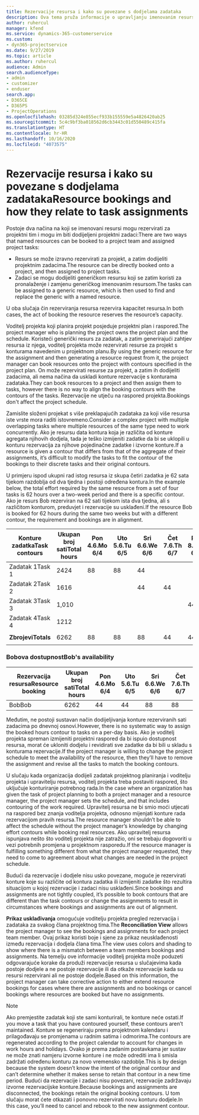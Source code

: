 ```yaml
---
title: Rezervacije resursa i kako su povezane s dodjelama zadataka
description: Ova tema pruža informacije o upravljanju imenovanim resursima, rezervacijama resursa i dodjelama zadataka te načinu na koji su međusobno povezani.
author: ruhercul
manager: kfend
ms.service: dynamics-365-customerservice
ms.custom:
- dyn365-projectservice
ms.date: 9/27/2019
ms.topic: article
ms.author: ruhercul
audience: Admin
search.audienceType:
- admin
- customizer
- enduser
search.app:
- D365CE
- D365PS
- ProjectOperations
ms.openlocfilehash: 03285d324e855ecf933b155559e5a4826420ab25
ms.sourcegitcommit: 5c4c9bf3ba018562d6cb3443c01d550489c415fa
ms.translationtype: HT
ms.contentlocale: hr-HR
ms.lasthandoff: 10/16/2020
ms.locfileid: "4073575"
---
```

# <a name="resource-bookings-and-how-they-relate-to-task-assignments"></a><span data-ttu-id="e428c-103">Rezervacije resursa i kako su povezane s dodjelama zadataka</span><span class="sxs-lookup"><span data-stu-id="e428c-103">Resource bookings and how they relate to task assignments</span></span>


<span data-ttu-id="e428c-104">Postoje dva načina na koji se imenovani resursi mogu rezervirati za projektni tim i mogu im biti dodijeljeni projektni zadaci:</span><span class="sxs-lookup"><span data-stu-id="e428c-104">There are two ways that named resources can be booked to a project team and assigned project tasks:</span></span>

- <span data-ttu-id="e428c-105">Resurs se može izravno rezervirati za projekt, a zatim dodijeliti projektnim zadacima.</span><span class="sxs-lookup"><span data-stu-id="e428c-105">The resource can be directly booked onto a project, and then assigned to project tasks.</span></span>
- <span data-ttu-id="e428c-106">Zadaci se mogu dodijeliti generičkom resursu koji se zatim koristi za pronalaženje i zamjenu generičkog imenovanim resursom.</span><span class="sxs-lookup"><span data-stu-id="e428c-106">The tasks can be assigned to a generic resource, which is then used to find and replace the generic with a named resource.</span></span> 

<span data-ttu-id="e428c-107">U oba slučaja čin rezerviranja resursa rezervira kapacitet resursa.</span><span class="sxs-lookup"><span data-stu-id="e428c-107">In both cases, the act of booking the resource reserves the resource’s capacity.</span></span>

<span data-ttu-id="e428c-108">Voditelj projekta koji planira projekt posjeduje projektni plan i raspored.</span><span class="sxs-lookup"><span data-stu-id="e428c-108">The project manager who is planning the project owns the project plan and the schedule.</span></span> <span data-ttu-id="e428c-109">Koristeći generički resurs za zadatak, a zatim generirajući zahtjev resursa iz njega, voditelj projekta može rezervirati resurse za projekt s konturama navedenim u projektnom planu.</span><span class="sxs-lookup"><span data-stu-id="e428c-109">By using the generic resource for the assignment and then generating a resource request from it, the project manager can book resources onto the project with contours specified in the project plan.</span></span> <span data-ttu-id="e428c-110">On može rezervirati resurse za projekt, a zatim ih dodijeliti zadacima, ali nema načina da uskladi konture rezervacije s konturama zadataka.</span><span class="sxs-lookup"><span data-stu-id="e428c-110">They can book resources to a project and then assign them to tasks, however there is no way to align the booking contours with the contours of the tasks.</span></span> <span data-ttu-id="e428c-111">Rezervacije ne utječu na raspored projekta.</span><span class="sxs-lookup"><span data-stu-id="e428c-111">Bookings don't affect the project schedule.</span></span>

<span data-ttu-id="e428c-112">Zamislite složeni projekat s više preklapajućih zadataka za koji više resursa iste vrste mora raditi istovremeno.</span><span class="sxs-lookup"><span data-stu-id="e428c-112">Consider a complex project with multiple overlapping tasks where multiple resources of the same type need to work concurrently.</span></span> <span data-ttu-id="e428c-113">Ako je resursu data kontura koja je različita od konture agregata njihovih dodjela, tada je teško izmijeniti zadatke da bi se uklopili u konturu rezervacija za njihove pojedinačne zadatke i izvorne konture.</span><span class="sxs-lookup"><span data-stu-id="e428c-113">If a resource is given a contour that differs from that of the aggregate of their assignments, it’s difficult to modify the tasks to fit the contour of the bookings to their discrete tasks and their original contours.</span></span>

<span data-ttu-id="e428c-114">U primjeru ispod ukupni rad istog resursa iz skupa četiri zadatka je 62 sata tijekom razdoblja od dva tjedna i postoji određena kontura.</span><span class="sxs-lookup"><span data-stu-id="e428c-114">In the example below, the total effort required by the same resource from a set of four tasks is 62 hours over a two-week period and there is a specific contour.</span></span> <span data-ttu-id="e428c-115">Ako je resurs Bob rezerviran na 62 sati tijekom ista dva tjedna, ali s različitom konturom, preduvjet i rezervacije su usklađeni.</span><span class="sxs-lookup"><span data-stu-id="e428c-115">If the resource Bob is booked for 62 hours during the same two weeks but with a different contour, the requirement and bookings are in alignment.</span></span>

| <span data-ttu-id="e428c-116">**Konture zadatka**</span><span class="sxs-lookup"><span data-stu-id="e428c-116">**Task contours**</span></span>    | <span data-ttu-id="e428c-117">**Ukupan broj sati**</span><span class="sxs-lookup"><span data-stu-id="e428c-117">**Total hours**</span></span> | <span data-ttu-id="e428c-118">Pon 4.6.</span><span class="sxs-lookup"><span data-stu-id="e428c-118">Mo 6/4</span></span> | <span data-ttu-id="e428c-119">Uto 5.6.</span><span class="sxs-lookup"><span data-stu-id="e428c-119">Tu 6/5</span></span> | <span data-ttu-id="e428c-120">Sri 6.6.</span><span class="sxs-lookup"><span data-stu-id="e428c-120">We 6/6</span></span> | <span data-ttu-id="e428c-121">Čet 7.6.</span><span class="sxs-lookup"><span data-stu-id="e428c-121">Th 6/7</span></span> | <span data-ttu-id="e428c-122">Pet 8.6.</span><span class="sxs-lookup"><span data-stu-id="e428c-122">Fr 6/8</span></span> | <span data-ttu-id="e428c-123">Sub 9.6.</span><span class="sxs-lookup"><span data-stu-id="e428c-123">Sa 6/9</span></span> | <span data-ttu-id="e428c-124">Nedj 10.6.</span><span class="sxs-lookup"><span data-stu-id="e428c-124">Su 6/10</span></span> | <span data-ttu-id="e428c-125">Pon 11.6.</span><span class="sxs-lookup"><span data-stu-id="e428c-125">Mo 6/11</span></span> | <span data-ttu-id="e428c-126">Uto 12.6.</span><span class="sxs-lookup"><span data-stu-id="e428c-126">Tu 6/12</span></span> | <span data-ttu-id="e428c-127">Sri 13.6.</span><span class="sxs-lookup"><span data-stu-id="e428c-127">We 6/13</span></span> | <span data-ttu-id="e428c-128">Čet 14.6.</span><span class="sxs-lookup"><span data-stu-id="e428c-128">Th 6/14</span></span> | <span data-ttu-id="e428c-129">Pet 15.6.</span><span class="sxs-lookup"><span data-stu-id="e428c-129">Fr 6/15</span></span> |
|----------------------|-----------------|--------|--------|--------|--------|--------|--------|---------|---------|---------|---------|---------|---------|
| <span data-ttu-id="e428c-130">Zadatak 1</span><span class="sxs-lookup"><span data-stu-id="e428c-130">Task 1</span></span>               | <span data-ttu-id="e428c-131">24</span><span class="sxs-lookup"><span data-stu-id="e428c-131">24</span></span>              | <span data-ttu-id="e428c-132">8</span><span class="sxs-lookup"><span data-stu-id="e428c-132">8</span></span>      | <span data-ttu-id="e428c-133">8</span><span class="sxs-lookup"><span data-stu-id="e428c-133">8</span></span>      | <span data-ttu-id="e428c-134">4</span><span class="sxs-lookup"><span data-stu-id="e428c-134">4</span></span>      |        |        |        |         |         |         | <span data-ttu-id="e428c-135">4</span><span class="sxs-lookup"><span data-stu-id="e428c-135">4</span></span>       |         |         |
| <span data-ttu-id="e428c-136">Zadatak 2</span><span class="sxs-lookup"><span data-stu-id="e428c-136">Task 2</span></span>               | <span data-ttu-id="e428c-137">16</span><span class="sxs-lookup"><span data-stu-id="e428c-137">16</span></span>              |        |        | <span data-ttu-id="e428c-138">4</span><span class="sxs-lookup"><span data-stu-id="e428c-138">4</span></span>      | <span data-ttu-id="e428c-139">4</span><span class="sxs-lookup"><span data-stu-id="e428c-139">4</span></span>      |        |        |         | <span data-ttu-id="e428c-140">8</span><span class="sxs-lookup"><span data-stu-id="e428c-140">8</span></span>       |         |         |         |         |
| <span data-ttu-id="e428c-141">Zadatak 3</span><span class="sxs-lookup"><span data-stu-id="e428c-141">Task 3</span></span>               | <span data-ttu-id="e428c-142">1,0</span><span class="sxs-lookup"><span data-stu-id="e428c-142">10</span></span>              |        |        |        |        | <span data-ttu-id="e428c-143">4</span><span class="sxs-lookup"><span data-stu-id="e428c-143">4</span></span>      |        |         |         | <span data-ttu-id="e428c-144">4</span><span class="sxs-lookup"><span data-stu-id="e428c-144">4</span></span>       |         | <span data-ttu-id="e428c-145">2</span><span class="sxs-lookup"><span data-stu-id="e428c-145">2</span></span>       |         |
| <span data-ttu-id="e428c-146">Zadatak 4</span><span class="sxs-lookup"><span data-stu-id="e428c-146">Task 4</span></span>               | <span data-ttu-id="e428c-147">12</span><span class="sxs-lookup"><span data-stu-id="e428c-147">12</span></span>              |        |        |        |        |        |        |         |         |         | <span data-ttu-id="e428c-148">4</span><span class="sxs-lookup"><span data-stu-id="e428c-148">4</span></span>       |         | <span data-ttu-id="e428c-149">8</span><span class="sxs-lookup"><span data-stu-id="e428c-149">8</span></span>       |
|                      |                 |        |        |        |        |        |        |         |         |         |         |         |         |
| <span data-ttu-id="e428c-150">**Zbrojevi**</span><span class="sxs-lookup"><span data-stu-id="e428c-150">**Totals**</span></span>           | <span data-ttu-id="e428c-151">62</span><span class="sxs-lookup"><span data-stu-id="e428c-151">62</span></span>              | <span data-ttu-id="e428c-152">8</span><span class="sxs-lookup"><span data-stu-id="e428c-152">8</span></span>      | <span data-ttu-id="e428c-153">8</span><span class="sxs-lookup"><span data-stu-id="e428c-153">8</span></span>      | <span data-ttu-id="e428c-154">8</span><span class="sxs-lookup"><span data-stu-id="e428c-154">8</span></span>      | <span data-ttu-id="e428c-155">4</span><span class="sxs-lookup"><span data-stu-id="e428c-155">4</span></span>      | <span data-ttu-id="e428c-156">4</span><span class="sxs-lookup"><span data-stu-id="e428c-156">4</span></span>      |        |         | <span data-ttu-id="e428c-157">8</span><span class="sxs-lookup"><span data-stu-id="e428c-157">8</span></span>       | <span data-ttu-id="e428c-158">4</span><span class="sxs-lookup"><span data-stu-id="e428c-158">4</span></span>       | <span data-ttu-id="e428c-159">8</span><span class="sxs-lookup"><span data-stu-id="e428c-159">8</span></span>       | <span data-ttu-id="e428c-160">2</span><span class="sxs-lookup"><span data-stu-id="e428c-160">2</span></span>       | <span data-ttu-id="e428c-161">8</span><span class="sxs-lookup"><span data-stu-id="e428c-161">8</span></span>       |
|                      |                 |        |        |        |        |        |        |         |         |         |         |

### <a name="bobs-availability"></a><span data-ttu-id="e428c-162">Bobova dostupnost</span><span class="sxs-lookup"><span data-stu-id="e428c-162">Bob's availability</span></span>
| <span data-ttu-id="e428c-163">**Rezervacija   resursa**</span><span class="sxs-lookup"><span data-stu-id="e428c-163">**Resource   booking**</span></span> | <span data-ttu-id="e428c-164">**Ukupan broj sati**</span><span class="sxs-lookup"><span data-stu-id="e428c-164">**Total hours**</span></span> | <span data-ttu-id="e428c-165">Pon 4.6.</span><span class="sxs-lookup"><span data-stu-id="e428c-165">Mo 6/4</span></span> | <span data-ttu-id="e428c-166">Uto 5.6.</span><span class="sxs-lookup"><span data-stu-id="e428c-166">Tu 6/5</span></span> | <span data-ttu-id="e428c-167">Sri 6.6.</span><span class="sxs-lookup"><span data-stu-id="e428c-167">We 6/6</span></span> | <span data-ttu-id="e428c-168">Čet 7.6.</span><span class="sxs-lookup"><span data-stu-id="e428c-168">Th 6/7</span></span> | <span data-ttu-id="e428c-169">Pet 8.6.</span><span class="sxs-lookup"><span data-stu-id="e428c-169">Fr 6/8</span></span> | <span data-ttu-id="e428c-170">Sub 9.6.</span><span class="sxs-lookup"><span data-stu-id="e428c-170">Sa 6/9</span></span> | <span data-ttu-id="e428c-171">Nedj 10.6.</span><span class="sxs-lookup"><span data-stu-id="e428c-171">Su 6/10</span></span> | <span data-ttu-id="e428c-172">Pon 11.6.</span><span class="sxs-lookup"><span data-stu-id="e428c-172">Mo 6/11</span></span> | <span data-ttu-id="e428c-173">Uto 12.6.</span><span class="sxs-lookup"><span data-stu-id="e428c-173">Tu 6/12</span></span> | <span data-ttu-id="e428c-174">Sri 13.6.</span><span class="sxs-lookup"><span data-stu-id="e428c-174">We 6/13</span></span> | <span data-ttu-id="e428c-175">Čet 14.6.</span><span class="sxs-lookup"><span data-stu-id="e428c-175">Th 6/14</span></span> | <span data-ttu-id="e428c-176">Pet 15.6.</span><span class="sxs-lookup"><span data-stu-id="e428c-176">Fr 6/15</span></span> |
|------------------------|-----------------|--------|--------|--------|--------|--------|--------|---------|---------|---------|---------|---------|---------|
| <span data-ttu-id="e428c-177">Bob</span><span class="sxs-lookup"><span data-stu-id="e428c-177">Bob</span></span>                    | <span data-ttu-id="e428c-178">62</span><span class="sxs-lookup"><span data-stu-id="e428c-178">62</span></span>              | <span data-ttu-id="e428c-179">4</span><span class="sxs-lookup"><span data-stu-id="e428c-179">4</span></span>      | <span data-ttu-id="e428c-180">4</span><span class="sxs-lookup"><span data-stu-id="e428c-180">4</span></span>      | <span data-ttu-id="e428c-181">8</span><span class="sxs-lookup"><span data-stu-id="e428c-181">8</span></span>      | <span data-ttu-id="e428c-182">8</span><span class="sxs-lookup"><span data-stu-id="e428c-182">8</span></span>      | <span data-ttu-id="e428c-183">8</span><span class="sxs-lookup"><span data-stu-id="e428c-183">8</span></span>      |        |         | <span data-ttu-id="e428c-184">4</span><span class="sxs-lookup"><span data-stu-id="e428c-184">4</span></span>       | <span data-ttu-id="e428c-185">4</span><span class="sxs-lookup"><span data-stu-id="e428c-185">4</span></span>       | <span data-ttu-id="e428c-186">8</span><span class="sxs-lookup"><span data-stu-id="e428c-186">8</span></span>       | <span data-ttu-id="e428c-187">8</span><span class="sxs-lookup"><span data-stu-id="e428c-187">8</span></span>       | <span data-ttu-id="e428c-188">6</span><span class="sxs-lookup"><span data-stu-id="e428c-188">6</span></span>       |

<span data-ttu-id="e428c-189">Međutim, ne postoji sustavan način dodijeljivanja konture rezerviranih sati zadacima po dnevnoj osnovi.</span><span class="sxs-lookup"><span data-stu-id="e428c-189">However, there is no systematic way to assign the booked hours contour to tasks on a per-day basis.</span></span> <span data-ttu-id="e428c-190">Ako je voditelj projekta spreman izmijeniti projektni raspored da bi ispuio dostupnost resursa, morat će ukloniti dodjelu i revidirati sve zadatke da bi bili u skladu s konturama rezervacije.</span><span class="sxs-lookup"><span data-stu-id="e428c-190">If the project manager is willing to change the project schedule to meet the availability of the resource, then they’ll have to remove the assignment and revise all the tasks to match the booking contours.</span></span>

<span data-ttu-id="e428c-191">U slučaju kada organizacija dodijeli zadatak projektnog planiranja i voditelju projekta i upravitelju resursa, voditelj projekta treba postaviti raspored, što uključuje konturiranje potrebnog rada.</span><span class="sxs-lookup"><span data-stu-id="e428c-191">In the case where an organization has given the task of project planning to both a project manager and a resource manager, the project manager sets the schedule, and that includes contouring of the work required.</span></span> <span data-ttu-id="e428c-192">Upravitelj resursa ne bi smio moći utjecati na raspored bez znanja voditelja projekta, odnosno mijenjati konture rada rezervacijom pravih resursa.</span><span class="sxs-lookup"><span data-stu-id="e428c-192">The resource manager shouldn’t be able to affect the schedule without the project manager’s knowledge by changing effort contours while booking real resources.</span></span> <span data-ttu-id="e428c-193">Ako upravitelj resursa ispunjava nešto što voditelj projekta nije zatražio, oni se trebaju dogovoriti u vezi potrebnih promjena u projektnom rasporedu.</span><span class="sxs-lookup"><span data-stu-id="e428c-193">If the resource manager is fulfilling something different from what the project manager requested, they need to come to agreement about what changes are needed in the project schedule.</span></span>

<span data-ttu-id="e428c-194">Budući da rezervacije i dodjele nisu usko povezane, moguće je rezervirati konture koje su različite od kontura zadatka ili izmijeniti zadatke što rezultira situacijom u kojoj rezervacije i zadaci nisu usklađeni.</span><span class="sxs-lookup"><span data-stu-id="e428c-194">Since bookings and assignments are not tightly coupled, it’s possible to book contours that are different than the task contours or change the assignments to result in circumstances where bookings and assignments are out of alignment.</span></span>

<span data-ttu-id="e428c-195">**Prikaz usklađivanja** omogućuje voditelju projekta pregled rezervacija i zadataka za svakog člana projektnog tima.</span><span class="sxs-lookup"><span data-stu-id="e428c-195">The **Reconciliation View** allows the project manager to see the bookings and assignments for each project team member.</span></span> <span data-ttu-id="e428c-196">Ovaj prikaz koristi boje i sjene za prikaz neusklađenosti između rezervacija i dodjela člana tima.</span><span class="sxs-lookup"><span data-stu-id="e428c-196">The view uses colors and shading to show where there is a mismatch between a team members bookings and assignments.</span></span> <span data-ttu-id="e428c-197">Na temelju ove informacije voditelj projekta može poduzeti odgovarajuće korake da produži rezervacije resursa u slučajevima kada postoje dodjele a ne postoje rezervacije ili da otkaže rezervacije kada su resursi rezervirani ali ne postoje dodjele.</span><span class="sxs-lookup"><span data-stu-id="e428c-197">Based on this information, the project manager can take corrective action to either extend resource bookings for cases where there are assignments and no bookings or cancel bookings where resources are booked but have no assignments.</span></span>

> [!NOTE]
> <span data-ttu-id="e428c-198">Ako premjestite zadatak koji ste sami konturirali, te konture neće ostati.</span><span class="sxs-lookup"><span data-stu-id="e428c-198">If you move a task that you have contoured yourself, these contours aren’t maintained.</span></span> <span data-ttu-id="e428c-199">Konture se regeneriraju prema projektnom kalendaru i prilagođavaju se promjenama u radnim satima i odmorima.</span><span class="sxs-lookup"><span data-stu-id="e428c-199">The contours are regenerated according to the project calendar to account for changes in work hours and holidays.</span></span> <span data-ttu-id="e428c-200">Ovako je prema zadanim postavkama jer sustav ne može znati namjeru izvorne konture i ne može odrediti ima li smisla zadržati određenu konturu za novo vremensko razdoblje.</span><span class="sxs-lookup"><span data-stu-id="e428c-200">This is by design because the system doesn’t know the intent of the original contour and can’t determine whether it makes sense to retain that contour in a new time period.</span></span> <span data-ttu-id="e428c-201">Budući da rezervacije i zadaci nisu povezani, rezervacije zadržavaju izvorne rezervacijske konture.</span><span class="sxs-lookup"><span data-stu-id="e428c-201">Because bookings and assignments are disconnected, the bookings retain the original booking contours.</span></span> <span data-ttu-id="e428c-202">U tom slučaju morat ćete otkazati i ponovno rezervirati novu konturu dodjele.</span><span class="sxs-lookup"><span data-stu-id="e428c-202">In this case, you’ll need to cancel and rebook to the new assignment contour.</span></span>

